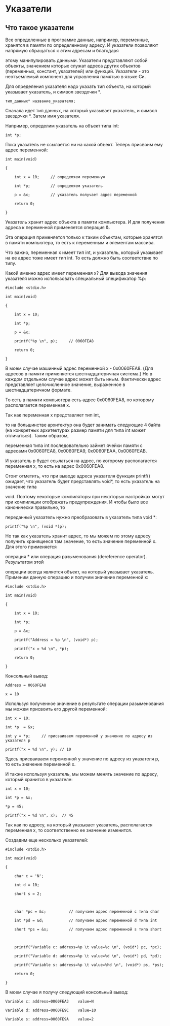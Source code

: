# Указатели

## Что такое указатели

Все определенные в программе данные, например, переменные, хранятся в памяти по определенному адресу. И указатели позволяют напрямую обращаться к этим адресам и благодаря 

этому манипулировать данными. Указатели представляют собой объекты, значением которых служат адреса других объектов (переменных, констант, указателей) или функций. Указатели - это неотъемлемый компонент для управления памятью в языке Си.

Для определения указателя надо указать тип объекта, на который указывает указатель, и символ звездочки *.

```
тип_данных* название_указателя;
```

Сначала идет тип данных, на который указывает указатель, и символ звездочки *. Затем имя указателя.

Например, определим указатель на объект типа int:

```
int *p;
```

Пока указатель не ссылается ни на какой объект. Теперь присвоим ему адрес переменной:

```
int main(void)

{

    int x = 10;		// определяем переменную

    int *p;			// определяем указатель

    p = &x;			// указатель получает адрес переменной

    return 0;

}
```

Указатель хранит адрес объекта в памяти компьютера. И для получения адреса к переменной применяется операция &. 

Эта операция применяется только к таким объектам, которые хранятся в памяти компьютера, то есть к переменным и элементам массива.

Что важно, переменная x имеет тип int, и указатель, который указывает на ее адрес тоже имеет тип int. То есть должно быть соответствие по типу.

Какой именно адрес имеет переменная x? Для вывода значения указателя можно использовать специальный спецификатор %p:

```
#include <stdio.h>

int main(void)

{

	int x = 10;

	int *p;

	p = &x;

	printf("%p \n", p);		// 0060FEA8

	return 0;

}
```

В моем случае машинный адрес переменной x - 0x0060FEA8. (Для адресов в памяти применяется шестнадцатеричная система.) Но в каждом отдельном случае адрес может быть иным. Фактически адрес представляет целочисленное значение, выраженное в шестнадцатеричном формате.

То есть в памяти компьютера есть адрес 0x0060FEA8, по которому располагается переменная x.

Так как переменная x представляет тип int, 

то на большинстве архитектур она будет занимать следующие 4 байта (на конкретных архитектурах размер памяти для типа int может отличаться). Таким образом, 

переменная типа int последовательно займет ячейки памяти с адресами 0x0060FEA8, 0x0060FEA9, 0x0060FEAA, 0x0060FEAB.

И указатель p будет ссылаться на адрес, по которому располагается переменная x, то есть на адрес 0x0060FEA8.

Стоит отметить, что при выводе адреса указателя функция printf() ожидает, что указатель будет представлять void*, то есть указатель на значение типа 

void. Поэтому некоторые компиляторы при некоторых настройках могут при компиляции отображать предупреждения. И чтобы было все канонически правильно, то 

переданный указатель нужно преобразовать в указатель типа void *:

```
printf("%p \n", (void *)p);
```

Но так как указатель хранит адрес, то мы можем по этому адресу получить хранящееся там значение, то есть значение переменной x. Для этого применяется 

операция * или операция разыменования (dereference operator). Результатом этой 

операции всегда является объект, на который указывает указатель. Применим данную операцию и получим значение переменной x:

```
#include <stdio.h>

int main(void)

{

	int x = 10;

	int *p;

	p = &x;

	printf("Address = %p \n", (void*) p);

	printf("x = %d \n", *p);

	return 0;

}
```

Консольный вывод:

```
Address = 0060FEA8

x = 10
```

Используя полученное значение в результате операции разыменования мы можем присвоить его другой переменной:

```
int x = 10;

int *p  = &x;

int y = *p;		// присваиваем переменной y значение по адресу из указателя p

printf("x = %d \n", y);	// 10
```

Здесь присваиваем переменной y значение по адресу из указателя p, то есть значение переменной x.

И также используя указатель, мы можем менять значение по адресу, который хранится в указателе:

```
int x = 10;

int *p = &x;

*p = 45;

printf("x = %d \n", x);	 // 45
```

Так как по адресу, на который указывает указатель, располагается переменная x, то соответственно ее значение изменится.

Создадим еще несколько указателей:

```
#include <stdio.h>

int main(void)

{

	char c = 'N';

	int d = 10;

	short s = 2;

	

	char *pc = &c;			// получаем адрес переменной с типа char

	int *pd = &d;			// получаем адрес переменной d типа int

	short *ps = &s;			// получаем адрес переменной s типа short

	

	printf("Variable c: address=%p \t value=%c \n", (void*) pc, *pc);

	printf("Variable d: address=%p \t value=%d \n", (void*) pd, *pd);

	printf("Variable s: address=%p \t value=%hd \n", (void*) ps, *ps);

	return 0;

}
```

В моем случае я получу следующий консольный вывод:

```
Variable c: address=0060FEA3	value=N

Variable d: address=0060FE9C	value=10

Variable s: address=0060FE9A	value=2
```


